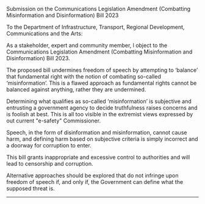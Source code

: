 Submission on the Communications Legislation Amendment (Combatting Misinformation and
Disinformation) Bill 2023

To the Department of Infrastructure, Transport, Regional Development, Communications and the
Arts:

As a stakeholder, expert and community member, l object to the Communications Legislation
Amendment (Combatting Misinformation and Disinformation) Bill 2023.

The proposed bill undermines freedom of speech by attempting to ‘balance’ that fundamental right
with the notion of combating so-called ‘misinformation’. This is a flawed approach as fundamental
rights cannot be balanced against anything, rather they are undermined.

Determining what qualifies as so-called ‘misinformation’ is subjective and entrusting a government
agency to decide truthfulness raises concerns and is foolish at best. This is all too visible in the
extremist views expressed by out current "e-safety" Commissioner.

Speech, in the form of disinformation and misinformation, cannot cause harm, and defining harm
based on subjective criteria is simply incorrect and a doorway for corruption to enter.

This bill grants inappropriate and excessive control to authorities and will lead to censorship and
corruption.

Alternative approaches should be explored that do not infringe upon freedom of speech if, and only
if, the Government can define what the supposed threat is.


-----


